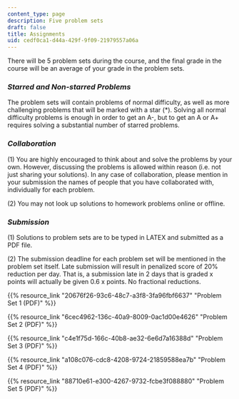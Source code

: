 ```yaml
---
content_type: page
description: Five problem sets
draft: false
title: Assignments
uid: cedf0ca1-d44a-429f-9f09-21979557a06a
---
```

There will be 5 problem sets during the course, and the final grade in the course will be an average of your grade in the problem sets. 

### *Starred and Non-starred Problems*

The problem sets will contain problems of normal difficulty, as well as more challenging problems that will be marked with a star (\*). Solving all normal difficulty problems is enough in order to get an A-, but to get an A or A+ requires solving a substantial number of starred problems. 

### *Collaboration*

(1) You are highly encouraged to think about and solve the problems by your own. However, discussing the problems is allowed within reason (i.e. not just sharing your solutions). In any case of collaboration, please mention in your submission the names of people that you have collaborated with, individually for each problem. 

(2) You may not look up solutions to homework problems online or offline. 

### *Submission*

(1) Solutions to problem sets are to be typed in LATEX and submitted as a PDF file. 

(2) The submission deadline for each problem set will be mentioned in the problem set itself. Late submission will result in penalized score of 20% reduction per day. That is, a submission late in 2 days that is graded x points will actually be given 0.6 x points. No fractional reductions.

{{% resource_link "20676f26-93c6-48c7-a3f8-3fa96fbf6637" "Problem Set 1 (PDF)" %}}

{{% resource_link "6cec4962-136c-40a9-8009-0ac1d00e4626" "Problem Set 2 (PDF)" %}}

{{% resource_link "c4e1f75d-166c-40b8-ae32-6e6d7a16388d" "Problem Set 3 (PDF)" %}}

{{% resource_link "a108c076-cdc8-4208-9724-21859588ea7b" "Problem Set 4 (PDF)" %}}

{{% resource_link "88710e61-e300-4267-9732-fcbe3f088880" "Problem Set 5 (PDF)" %}}